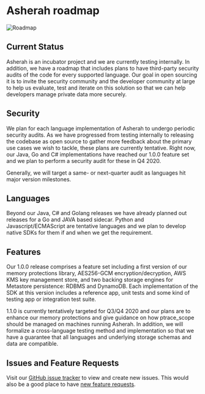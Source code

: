 # Asherah roadmap

![Roadmap](images/roadmap.png)

## Current Status

Asherah is an incubator project and we are currently testing internally. In addition, we have a 
roadmap that includes plans to have third-party security audits of the code for every supported 
language. Our goal in open sourcing it is to invite the security community and the developer 
community at large to help us evaluate, test and iterate on this solution so that we can help 
developers manage private data more securely.

## Security

We plan for each language implementation of Asherah to undergo periodic security audits. As we
have progressed from testing internally to releasing the codebase as open source to gather more
feedback about the primary use cases we wish to tackle, these plans are currently tentative.
Right now, our Java, Go and C# implementations have reached our 1.0.0 feature set and we plan to 
perform a security audit for these in Q4 2020.

Generally, we will target a same- or next-quarter audit as languages hit major version milestones.


## Languages

Beyond our Java, C# and Golang releases we have already planned out releases for a Go and JAVA based 
sidecar. Python and Javascript/ECMAScript are tentative languages and we plan to develop native SDKs for
them if and when we get the requirement.


## Features

Our 1.0.0 release comprises a feature set including a first version of our memory protections library, AES256-GCM 
encryption/decryption, AWS KMS key management store, and two backing storage engines for Metastore persistence: RDBMS
and DynamoDB. Each implementation of the SDK at this version includes a reference app, unit tests and some kind of 
testing app or integration test suite.

1.1.0 is currently tentatively targeted for Q3/Q4 2020 and our plans are to enhance our memory 
protections and give guidance on how ptrace_scope should be managed on machines running Asherah. In addition, 
we will formalize a cross-language testing method and implementation so that we have a guarantee that all 
languages and underlying storage schemas and data are compatible.

## Issues and Feature Requests

Visit our [GitHub issue tracker](https://github.com/godaddy/asherah/issues) to view and create new
issues. This would also be a good place to have 
[new feature requests](https://github.com/godaddy/asherah/issues/new?assignees=&labels=&template=feature_request.md).
